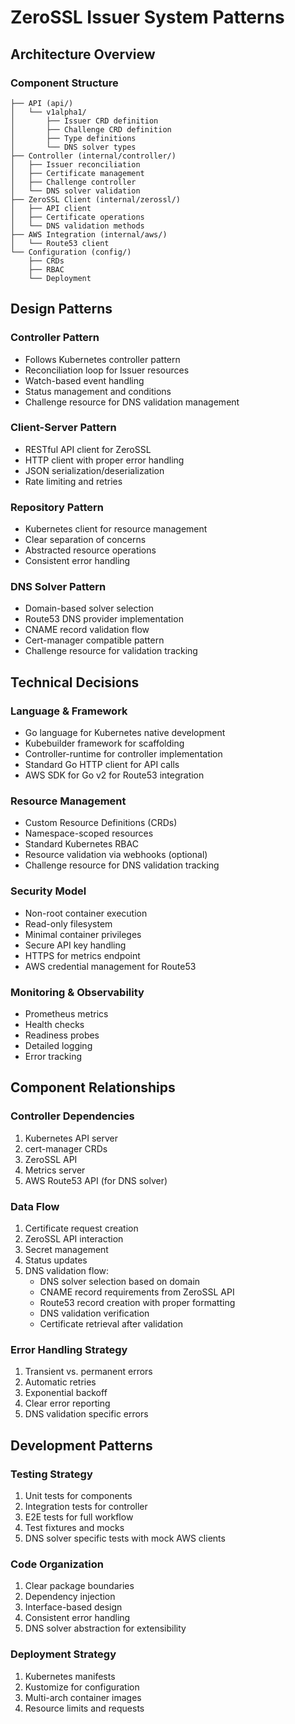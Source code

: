 # ZeroSSL Issuer System Patterns

## Architecture Overview

### Component Structure
```
├── API (api/)
│   └── v1alpha1/
│       ├── Issuer CRD definition
│       ├── Challenge CRD definition
│       ├── Type definitions
│       └── DNS solver types
├── Controller (internal/controller/)
│   ├── Issuer reconciliation
│   ├── Certificate management
│   ├── Challenge controller
│   └── DNS solver validation
├── ZeroSSL Client (internal/zerossl/)
│   ├── API client
│   ├── Certificate operations
│   └── DNS validation methods
├── AWS Integration (internal/aws/)
│   └── Route53 client
└── Configuration (config/)
    ├── CRDs
    ├── RBAC
    └── Deployment
```

## Design Patterns

### Controller Pattern
- Follows Kubernetes controller pattern
- Reconciliation loop for Issuer resources
- Watch-based event handling
- Status management and conditions
- Challenge resource for DNS validation management

### Client-Server Pattern
- RESTful API client for ZeroSSL
- HTTP client with proper error handling
- JSON serialization/deserialization
- Rate limiting and retries

### Repository Pattern
- Kubernetes client for resource management
- Clear separation of concerns
- Abstracted resource operations
- Consistent error handling

### DNS Solver Pattern
- Domain-based solver selection
- Route53 DNS provider implementation
- CNAME record validation flow
- Cert-manager compatible pattern
- Challenge resource for validation tracking

## Technical Decisions

### Language & Framework
- Go language for Kubernetes native development
- Kubebuilder framework for scaffolding
- Controller-runtime for controller implementation
- Standard Go HTTP client for API calls
- AWS SDK for Go v2 for Route53 integration

### Resource Management
- Custom Resource Definitions (CRDs)
- Namespace-scoped resources
- Standard Kubernetes RBAC
- Resource validation via webhooks (optional)
- Challenge resource for DNS validation tracking

### Security Model
- Non-root container execution
- Read-only filesystem
- Minimal container privileges
- Secure API key handling
- HTTPS for metrics endpoint
- AWS credential management for Route53

### Monitoring & Observability
- Prometheus metrics
- Health checks
- Readiness probes
- Detailed logging
- Error tracking

## Component Relationships

### Controller Dependencies
1. Kubernetes API server
2. cert-manager CRDs
3. ZeroSSL API
4. Metrics server
5. AWS Route53 API (for DNS solver)

### Data Flow
1. Certificate request creation
2. ZeroSSL API interaction
3. Secret management
4. Status updates
5. DNS validation flow:
   - DNS solver selection based on domain
   - CNAME record requirements from ZeroSSL API
   - Route53 record creation with proper formatting
   - DNS validation verification
   - Certificate retrieval after validation

### Error Handling Strategy
1. Transient vs. permanent errors
2. Automatic retries
3. Exponential backoff
4. Clear error reporting
5. DNS validation specific errors

## Development Patterns

### Testing Strategy
1. Unit tests for components
2. Integration tests for controller
3. E2E tests for full workflow
4. Test fixtures and mocks
5. DNS solver specific tests with mock AWS clients

### Code Organization
1. Clear package boundaries
2. Dependency injection
3. Interface-based design
4. Consistent error handling
5. DNS solver abstraction for extensibility

### Deployment Strategy
1. Kubernetes manifests
2. Kustomize for configuration
3. Multi-arch container images
4. Resource limits and requests 